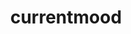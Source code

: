 ---
ee_id_show: '4365'
site: '1'
type: '5'
title: currentmood
url: currentmood1
live_url:
year: '2017'
venue: Independent Art Fair (w/ Triple Canopy)
state_country: New York
pitch: "​Trade show style booth 4 my Triple Canopy edition (kinda my last Lisson show
  in a box)."
ps:
imgs: independent-art-fair-new-york-install-01-database-MK.jpg,independent-art-fair-new-york-install-03-database-MK.jpg,independent-art-fair-new-york-install-02-database-MK.jpg,independent-art-fair-new-york-install-07-database-MK.jpg,independent-art-fair-new-york-install-08-database-MK.jpg,independent-art-fair-new-york-install-09-database-MK.jpg
things: "[4364] [2016-076-currentmood] 2016-076 currentmood"
status:
vis: Y
layout: shows
---